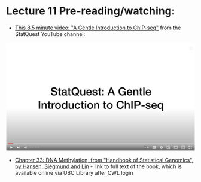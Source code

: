 # Lecture 11 Pre-reading/watching:

* [This 8.5 minute video: "A Gentle Introduction to ChIP-seq"](https://www.youtube.com/embed/nkWGmaYRues) from the StatQuest YouTube channel:

<p align="center">
<a href="https://www.youtube.com/embed/nkWGmaYRues"><img src="img/chipseqvideoscreenshot.png" alt="chipseq video screenshot"></a>
</p>

* [Chapter 33: DNA Methylation, from "Handbook of Statistical Genomics", by Hansen, Siegmund and Lin](https://go.exlibris.link/R1hjRtdV) - link to full text of the book, which is available online via UBC Library after CWL login
